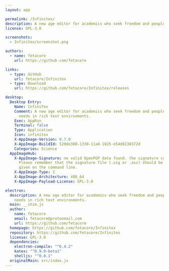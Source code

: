 ```yaml
---
layout: app

permalink: /Infinitex/
description: A new age editor for academics who seek freedom and people with cryptography needs in rich text environments.
license: GPL-3.0

screenshots:
  - Infinitex/screenshot.png

authors:
  - name: fetacore
    url: https://github.com/fetacore

links:
  - type: GitHub
    url: fetacore/Infinitex
  - type: Download
    url: https://github.com/fetacore/Infinitex/releases

desktop:
  Desktop Entry:
    Name: InfiniTex
    Comment: A new age editor for academics who seek freedom and people with cryptography
      needs in rich text environments.
    Exec: AppRun
    Terminal: false
    Type: Application
    Icon: infinitex
    X-AppImage-Version: 0.7.0
    X-AppImage-BuildId: 520de380-1330-11a8-1025-e54d8138372d
    Categories: Science
  AppImageHub:
    X-AppImage-Signature: no valid OpenPGP data found. the signature could not be verified.
      Please remember that the signature file (.sig or .asc) should be the first file
      given on the command line.
    X-AppImage-Type: 2
    X-AppImage-Architecture: x86_64
    X-AppImage-Payload-License: GPL-3.0

electron:
  description: A new age editor for academics who seek freedom and people with cryptography
    needs in rich text environments.
  main: __shim.js
  author:
    name: fetacore
    email: fetacore@protonmail.com
    url: https://github.com/fetacore
  homepage: https://github.com/fetacore/Infinitex
  repository: https://github.com/fetacore/Infinitex
  license: GPL-3.0
  dependencies:
    electron-compile: "^6.4.2"
    katex: "^0.9.0-beta1"
    shelljs: "^0.8.1"
  originalMain: src/index.js
---
```

